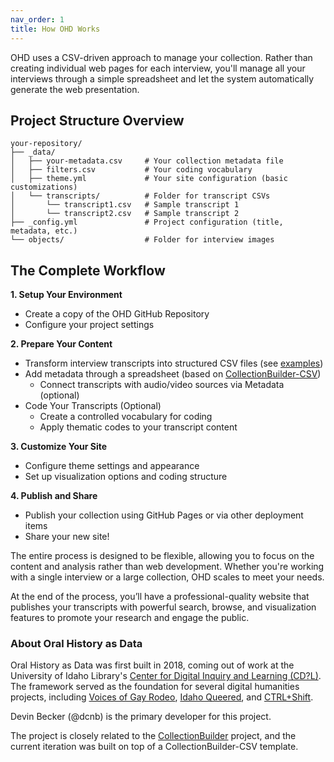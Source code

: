 ```yaml
---
nav_order: 1
title: How OHD Works
---
```


OHD uses a CSV-driven approach to manage your collection. Rather than creating individual web pages for each interview, you'll manage all your interviews through a simple spreadsheet and let the system automatically generate the web presentation.

## Project Structure Overview

```
your-repository/
├── _data/
│   ├── your-metadata.csv     # Your collection metadata file
│   ├── filters.csv           # Your coding vocabulary
│   ├── theme.yml             # Your site configuration (basic customizations)
│   └── transcripts/          # Folder for transcript CSVs
│       └── transcript1.csv   # Sample transcript 1
│       └── transcript2.csv   # Sample transcript 2
├── _config.yml               # Project configuration (title, metadata, etc.)
└── objects/                  # Folder for interview images
```


## The Complete Workflow

**1. Setup Your Environment**
- Create a copy of the OHD GitHub Repository
- Configure your project settings

**2. Prepare Your Content**
- Transform interview transcripts into structured CSV files (see [examples](/examples/))
- Add metadata through a spreadsheet (based on [CollectionBuilder-CSV](https://collectionbuilder.github.io/cb-docs/docs/metadata/csv_metadata/))
    - Connect transcripts with audio/video sources via Metadata (optional)
- Code Your Transcripts (Optional)
    - Create a controlled vocabulary for coding
    - Apply thematic codes to your transcript content

**3. Customize Your Site**
- Configure theme settings and appearance
- Set up visualization options and coding structure

**4. Publish and Share**
- Publish your collection using GitHub Pages or via other deployment items
- Share your new site!

The entire process is designed to be flexible, allowing you to focus on the content and analysis rather than web development. Whether you're working with a single interview or a large collection, OHD scales to meet your needs.

At the end of the process, you’ll have a professional-quality website that publishes your transcripts with powerful search, browse, and visualization features to promote your research and engage the public.

### About Oral History as Data

Oral History as Data was first built in 2018, coming out of work at the University of Idaho Library's [Center for Digital Inquiry and Learning (CD?L)](https://cdil.lib.uidaho.edu/). 
The framework served as the foundation for several digital humanities projects, including [Voices of Gay Rodeo](https://www.voicesofgayrodeo.com/), [Idaho Queered](https://www.lib.uidaho.edu/queered/), and [CTRL+Shift](https://ctrl-shift.org/).

Devin Becker (@dcnb) is the primary developer for this project.

The project is closely related to the [CollectionBuilder](https://collectionbuilder.github.io/) project, and the current iteration was built on top of a CollectionBuilder-CSV template. 



